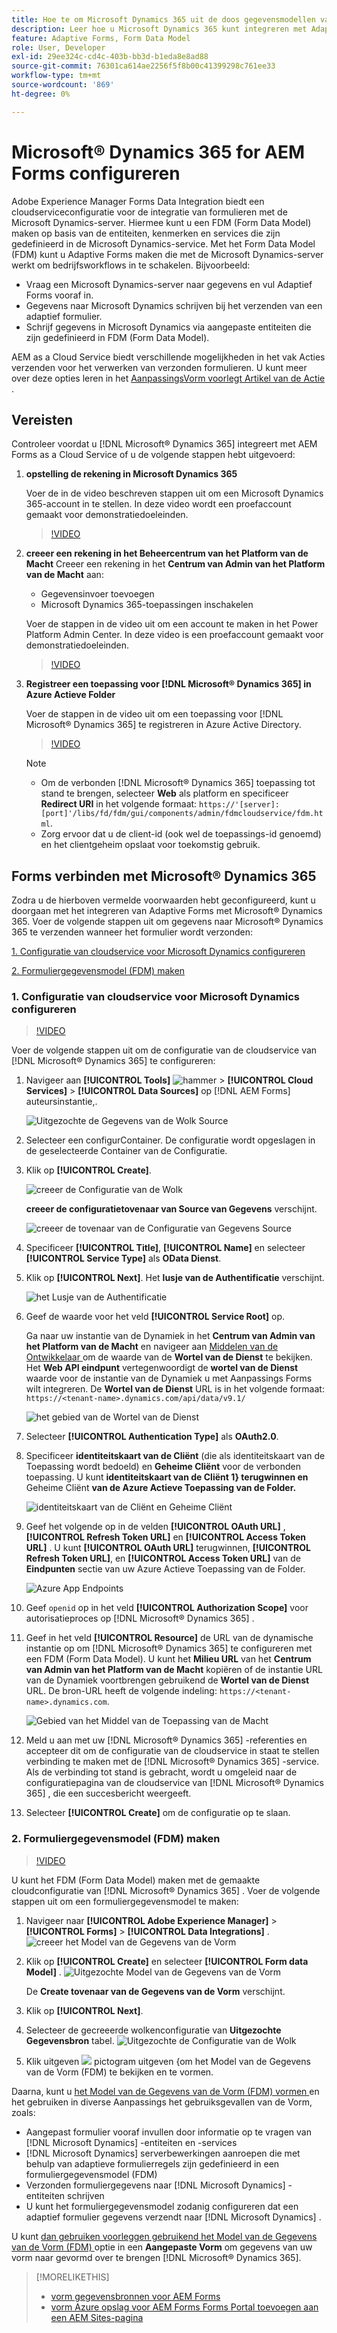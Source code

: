 ```yaml
---
title: Hoe te om Microsoft Dynamics 365 uit de doos gegevensmodellen van de vormgegevens voor Adaptive Forms te vormen?
description: Leer hoe u Microsoft Dynamics 365 kunt integreren met Adaptive Forms.
feature: Adaptive Forms, Form Data Model
role: User, Developer
exl-id: 29ee324c-cd4c-403b-bb3d-b1eda8e8ad88
source-git-commit: 76301ca614ae2256f5f8b00c41399298c761ee33
workflow-type: tm+mt
source-wordcount: '869'
ht-degree: 0%

---
```



# Microsoft® Dynamics 365 for AEM Forms configureren

Adobe Experience Manager Forms Data Integration biedt een cloudserviceconfiguratie voor de integratie van formulieren met de Microsoft Dynamics-server. Hiermee kunt u een FDM (Form Data Model) maken op basis van de entiteiten, kenmerken en services die zijn gedefinieerd in de Microsoft Dynamics-service. Met het Form Data Model (FDM) kunt u Adaptive Forms maken die met de Microsoft Dynamics-server werkt om bedrijfsworkflows in te schakelen. Bijvoorbeeld:
* Vraag een Microsoft Dynamics-server naar gegevens en vul Adaptief Forms vooraf in.
* Gegevens naar Microsoft Dynamics schrijven bij het verzenden van een adaptief formulier.
* Schrijf gegevens in Microsoft Dynamics via aangepaste entiteiten die zijn gedefinieerd in FDM (Form Data Model).

AEM as a Cloud Service biedt verschillende mogelijkheden in het vak Acties verzenden voor het verwerken van verzonden formulieren. U kunt meer over deze opties leren in het [ AanpassingsVorm voorlegt Artikel van de Actie ](/help/forms/configure-submit-actions-core-components.md).

<!-- 
[[!DNL Experience Manager Forms] Data Integration](data-integration.md) provides [!DNL Microsoft&reg; Dynamics 365] Cloud Services to integrate Adaptive Forms with out of the box Form Data Model (FDM). The Adaptive Forms can then interact with [!DNL Microsoft&reg; Dynamics 365] servers to enable business workflows. For example:

* Write data into [!DNL Microsoft&reg; Dynamics 365] on Adaptive Form submission.
* Write data in [!DNL Microsoft&reg; Dynamics 365] through custom entities defined in Form Data Model (FDM) and conversely.
* Query [!DNL Microsoft&reg; Dynamics 365]server for data and prepopulate Adaptive Forms.
* Read data from [!DNL Microsoft&reg; Dynamics 365] server.

[!DNL Microsoft&reg; Dynamics 365] cloud services and Form Data Model (FDM) are available out of the box on the [!DNL AEM Forms] Server after you [set up a development project for Forms based on Experience Manager archetype](setup-local-development-environment.md#forms-cloud-service-local-development-environment).

>[!NOTE]
>
>Microsoft&reg; Dynamics 365 cloud services and Form Data Model (FDM) are available out of the box only if you set up an [!DNL Experience Manager Forms] as a [!DNL Cloud Service] project based on [AEM Archetype 30](https://github.com/adobe/aem-project-archetype/releases/tag/aem-project-archetype-30) or later.-->

## Vereisten

Controleer voordat u [!DNL Microsoft® Dynamics 365] integreert met AEM Forms as a Cloud Service of u de volgende stappen hebt uitgevoerd:


1. **opstelling de rekening in Microsoft Dynamics 365**

   Voer de in de video beschreven stappen uit om een Microsoft Dynamics 365-account in te stellen. In deze video wordt een proefaccount gemaakt voor demonstratiedoeleinden.

   >[!VIDEO](https://video.tv.adobe.com/v/3444389/)

1. **creeer een rekening in het Beheercentrum van het Platform van de Macht**
Creeer een rekening in het **Centrum van Admin van het Platform van de Macht** aan:
   * Gegevensinvoer toevoegen
   * Microsoft Dynamics 365-toepassingen inschakelen

   Voer de stappen in de video uit om een account te maken in het Power Platform Admin Center. In deze video is een proefaccount gemaakt voor demonstratiedoeleinden.

   >[!VIDEO](https://video.tv.adobe.com/v/3444388)

1. **Registreer een toepassing voor [!DNL Microsoft® Dynamics 365] in Azure Actieve Folder**

   Voer de stappen in de video uit om een toepassing voor [!DNL Microsoft® Dynamics 365] te registreren in Azure Active Directory.

   >[!VIDEO](https://video.tv.adobe.com/v/3444369/dynamics365integration-microsoftdynamics-apiaccess-azuread-appregistration)

   >[!NOTE]
   >
   > * Om de verbonden [!DNL Microsoft® Dynamics 365] toepassing tot stand te brengen, selecteer **Web** als platform en specificeer **Redirect URI** in het volgende formaat: `https://'[server]:[port]'/libs/fd/fdm/gui/components/admin/fdmcloudservice/fdm.html`.
   > * Zorg ervoor dat u de client-id (ook wel de toepassings-id genoemd) en het clientgeheim opslaat voor toekomstig gebruik.

## Forms verbinden met Microsoft® Dynamics 365

Zodra u de hierboven vermelde voorwaarden hebt geconfigureerd, kunt u doorgaan met het integreren van Adaptive Forms met Microsoft® Dynamics 365. Voer de volgende stappen uit om gegevens naar Microsoft® Dynamics 365 te verzenden wanneer het formulier wordt verzonden:

[1. Configuratie van cloudservice voor Microsoft Dynamics configureren](#1-configure-cloud-service-configuration-for-microsoft-dynamics)

[2. Formuliergegevensmodel (FDM) maken](#2-create-form-data-model-fdm)

### 1. Configuratie van cloudservice voor Microsoft Dynamics configureren

>[!VIDEO](https://video.tv.adobe.com/v/3444370/cloudconfiguration-dataintegration-adobeexperiencemanager-aemforms-microsoftdynamics)

Voer de volgende stappen uit om de configuratie van de cloudservice van [!DNL Microsoft® Dynamics 365] te configureren:

1. Navigeer aan **[!UICONTROL Tools]** ![ hammer ](assets/hammer.png) > **[!UICONTROL Cloud Services]** > **[!UICONTROL Data Sources]** op [!DNL AEM Forms] auteursinstantie,.

   ![ Uitgezochte de Gegevens van de Wolk Source ](/help/forms/assets/dynamics-data-source.png)
1. Selecteer een configurContainer. De configuratie wordt opgeslagen in de geselecteerde Container van de Configuratie.
1. Klik op **[!UICONTROL Create]**.

   ![ creeer de Configuratie van de Wolk ](/help/forms/assets/dynamics-select-configuration.png)

   **creeer de configuratietovenaar van Source van Gegevens** verschijnt.

   ![ creeer de tovenaar van de Configuratie van Gegevens Source ](/help/forms/assets/dynamics-create-data-configuration.png)

1. Specificeer **[!UICONTROL Title]**, **[!UICONTROL Name]** en selecteer **[!UICONTROL Service Type]** als **OData Dienst**.
1. Klik op **[!UICONTROL Next]**. Het **lusje van de Authentificatie** verschijnt.

   ![ het Lusje van de Authentificatie ](/help/forms/assets/dynamics-authentication-tab.png)

1. Geef de waarde voor het veld **[!UICONTROL Service Root]** op.

   Ga naar uw instantie van de Dynamiek in het **Centrum van Admin van het Platform van de Macht** en navigeer aan [ Middelen van de Ontwikkelaar ](https://docs.microsoft.com/en-us/powerapps/developer/data-platform/view-download-developer-resources) om de waarde van de **Wortel van de Dienst** te bekijken. Het **Web API eindpunt** vertegenwoordigt de **wortel van de Dienst** waarde voor de instantie van de Dynamiek u met Aanpassings Forms wilt integreren. De **Wortel van de Dienst** URL is in het volgende formaat: `https://<tenant-name>.dynamics.com/api/data/v9.1/`

   ![ het gebied van de Wortel van de Dienst ](/help/forms/assets/dynamics-service-root.png)

1. Selecteer **[!UICONTROL Authentication Type]** als **OAuth2.0**.
1. Specificeer **identiteitskaart van de Cliënt** (die als identiteitskaart van de Toepassing wordt bedoeld) en **Geheime Cliënt** voor de verbonden toepassing.
U kunt **identiteitskaart van de Cliënt 1} terugwinnen en** Geheime Cliënt **van de Azure Actieve Toepassing van de Folder.**

   ![ identiteitskaart van de Cliënt en Geheime Cliënt ](/help/forms/assets/dynamics-azure-app-resgistration.png)

1. Geef het volgende op in de velden **[!UICONTROL OAuth URL]** , **[!UICONTROL Refresh Token URL]** en **[!UICONTROL Access Token URL]** .
U kunt **[!UICONTROL OAuth URL]** terugwinnen, **[!UICONTROL Refresh Token URL]**, en **[!UICONTROL Access Token URL]** van de **Eindpunten** sectie van uw Azure Actieve Toepassing van de Folder.

   ![ Azure App Endpoints ](/help/forms/assets/dynamics-azure-app-endpoints.png)

1. Geef `openid` op in het veld **[!UICONTROL Authorization Scope]** voor autorisatieproces op [!DNL Microsoft® Dynamics 365] .
1. Geef in het veld **[!UICONTROL Resource]** de URL van de dynamische instantie op om [!DNL Microsoft® Dynamics 365] te configureren met een FDM (Form Data Model).
U kunt het **Milieu URL** van het **Centrum van Admin van het Platform van de Macht** kopiëren of de instantie URL van de Dynamiek voortbrengen gebruikend de **Wortel van de Dienst** URL. De bron-URL heeft de volgende indeling: `https://<tenant-name>.dynamics.com`.

   ![ Gebied van het Middel van de Toepassing van de Macht ](/help/forms/assets/dynamics-resource-field.png)

1. Meld u aan met uw [!DNL Microsoft® Dynamics 365] -referenties en accepteer dit om de configuratie van de cloudservice in staat te stellen verbinding te maken met de [!DNL Microsoft® Dynamics 365] -service. Als de verbinding tot stand is gebracht, wordt u omgeleid naar de configuratiepagina van de cloudservice van [!DNL Microsoft® Dynamics 365] , die een succesbericht weergeeft.
1. Selecteer **[!UICONTROL Create]** om de configuratie op te slaan.

### 2. Formuliergegevensmodel (FDM) maken

>[!VIDEO](https://video.tv.adobe.com/v/3444367/aemforms-adobeexperiencemanager-formdatamodel--dataintegration-digitalforms)

U kunt het FDM (Form Data Model) maken met de gemaakte cloudconfiguratie van [!DNL Microsoft® Dynamics 365] . Voer de volgende stappen uit om een formuliergegevensmodel te maken:

1. Navigeer naar **[!UICONTROL Adobe Experience Manager]** > **[!UICONTROL Forms]** > **[!UICONTROL Data Integrations]** .
   ![ creeer het Model van de Gegevens van de Vorm ](/help/forms/assets/dynamics-create-fdm.png)

1. Klik op **[!UICONTROL Create]** en selecteer **[!UICONTROL Form data Model]** .
   ![ Uitgezochte Model van de Gegevens van de Vorm ](/help/forms/assets/dynamics-select-fdm.png)

   De **Create tovenaar van de Gegevens van de Vorm** verschijnt.
1. Klik op **[!UICONTROL Next]**.
1. Selecteer de gecreeerde wolkenconfiguratie van **Uitgezochte Gegevensbron** tabel.
   ![ Uitgezochte de Configuratie van de Wolk ](/help/forms/assets/dynamics-select-cloud-config.png)

1. Klik uitgeven ![ ](assets/edit.png) pictogram uitgeven {om het Model van de Gegevens van de Vorm (FDM) te bekijken en te vormen.

Daarna, kunt u [ het Model van de Gegevens van de Vorm (FDM) vormen ](/help/forms/work-with-form-data-model.md#configure-services) en het gebruiken in diverse Aanpassings het gebruiksgevallen van de Vorm, zoals:

* Aangepast formulier vooraf invullen door informatie op te vragen van [!DNL Microsoft Dynamics] -entiteiten en -services
* [!DNL Microsoft Dynamics] serverbewerkingen aanroepen die met behulp van adaptieve formulierregels zijn gedefinieerd in een formuliergegevensmodel (FDM)
* Verzonden formuliergegevens naar [!DNL Microsoft Dynamics] -entiteiten schrijven
* U kunt het formuliergegevensmodel zodanig configureren dat een adaptief formulier gegevens verzendt naar [!DNL Microsoft Dynamics] .

U kunt [ dan gebruiken voorleggen gebruikend het Model van de Gegevens van de Vorm (FDM) ](/help/forms/using-form-data-model.md) optie in een **Aangepaste Vorm** om gegevens van uw vorm naar gevormd over te brengen [!DNL Microsoft® Dynamics 365].


>[!MORELIKETHIS]
>
>* [ vorm gegevensbronnen voor AEM Forms ](/help/forms/configure-data-sources.md)
>* [ vorm Azure opslag voor AEM Forms ](/help/forms/configure-azure-storage.md)
>  [Forms Portal toevoegen aan een AEM Sites-pagina ](/help/forms/configure-forms-portal.md)
